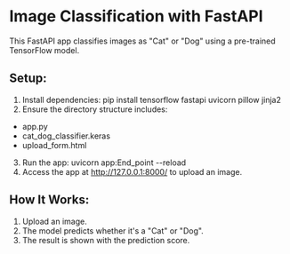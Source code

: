 # Image Classification with FastAPI

This FastAPI app classifies images as "Cat" or "Dog" using a pre-trained TensorFlow model.

## Setup:

1. Install dependencies: pip install tensorflow fastapi uvicorn pillow jinja2
2. Ensure the directory structure includes:
* app.py
* cat_dog_classifier.keras
* upload_form.html
3. Run the app: uvicorn app:End_point --reload
4. Access the app at http://127.0.0.1:8000/ to upload an image.
## How It Works:

1. Upload an image.
2. The model predicts whether it's a "Cat" or "Dog".
3. The result is shown with the prediction score.